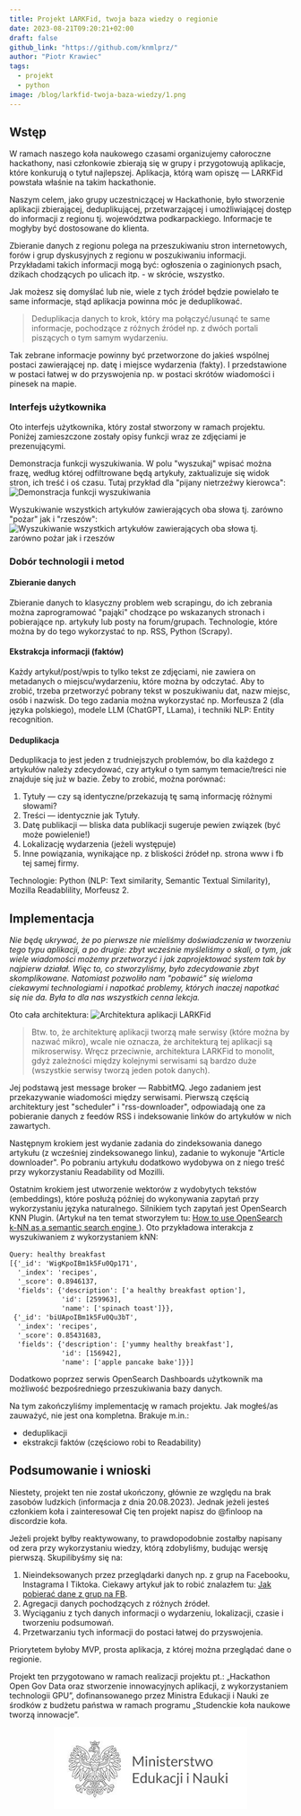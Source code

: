 ```yaml
---
title: Projekt LARKFid, twoja baza wiedzy o regionie
date: 2023-08-21T09:20:21+02:00
draft: false
github_link: "https://github.com/knmlprz/"
author: "Piotr Krawiec"
tags:
  - projekt
  - python
image: /blog/larkfid-twoja-baza-wiedzy/1.png
---
```


## Wstęp

W ramach naszego koła naukowego czasami organizujemy całoroczne hackathony, nasi członkowie zbierają się w grupy i przygotowują aplikacje, które konkurują o tytuł najlepszej. Aplikacja, którą wam opiszę — LARKFid powstała właśnie na takim hackathonie.

Naszym celem, jako grupy uczestniczącej w Hackathonie, było stworzenie aplikacji zbierającej, deduplikującej, przetwarzającej i umożliwiającej dostęp do informacji z regionu tj. województwa podkarpackiego. Informacje te mogłyby być dostosowane do klienta.

Zbieranie danych z regionu polega na przeszukiwaniu stron internetowych, forów i grup dyskusyjnych z regionu w poszukiwaniu informacji. Przykładami takich informacji mogą być: ogłoszenia o zaginionych psach, dzikach chodzących po ulicach itp. - w skrócie, wszystko.

Jak możesz się domyślać lub nie, wiele z tych źródeł będzie powielało te same informacje, stąd aplikacja powinna móc je deduplikować.

> Deduplikacja danych to krok, który ma połączyć/usunąć te same informacje, pochodzące z różnych źródeł np. z dwóch portali piszących o tym samym wydarzeniu.

Tak zebrane informacje powinny być przetworzone do jakieś wspólnej postaci zawierającej np. datę i miejsce wydarzenia (fakty). I przedstawione w postaci łatwej w do przyswojenia np. w postaci skrótów wiadomości i pinesek na mapie.

### Interfejs użytkownika

Oto interfejs użytkownika, który został stworzony w ramach projektu. Poniżej zamieszczone zostały opisy funkcji wraz ze zdjęciami je prezenującymi.

Demonstracja funkcji wyszukiwania. W polu "wyszukaj" wpisać można frazę, według której odfiltrowane będą artykuły, zaktualizuje się widok stron, ich treść i oś czasu. Tutaj przykład dla "pijany nietrzeźwy kierowca":
<image src="1.png" alt="Demonstracja funkcji wyszukiwania" />

Wyszukiwanie wszystkich artykułów zawierających oba słowa tj. zarówno "pożar" jak i "rzeszów":
<image src="2.png" alt="Wyszukiwanie wszystkich artykułów zawierających oba słowa tj. zarówno pożar jak i rzeszów" />

### Dobór technologii i metod

#### Zbieranie danych

Zbieranie danych to klasyczny problem web scrapingu, do ich zebrania można zaprogramować "pająki" chodzące po wskazanych stronach i pobierające np. artykuły lub posty na forum/grupach. Technologie, które można by do tego wykorzystać to np. RSS, Python (Scrapy).

#### Ekstrakcja informacji (faktów)

Każdy artykuł/post/wpis to tylko tekst ze zdjęciami, nie zawiera on metadanych o miejscu/wydarzeniu, które można by odczytać. Aby to zrobić, trzeba przetworzyć pobrany tekst w poszukiwaniu dat, nazw miejsc, osób i nazwisk. Do tego zadania można wykorzystać np. Morfeusza 2 (dla języka polskiego), modele LLM (ChatGPT, LLama), i techniki NLP: Entity recognition.

#### Deduplikacja

Deduplikacja to jest jeden z trudniejszych problemów, bo dla każdego z artykułów należy zdecydować, czy artykuł o tym samym temacie/treści nie znajduje się już w bazie. Żeby to zrobić, można porównać:

1. Tytuły — czy są identyczne/przekazują tę samą informację różnymi słowami?
2. Treści — identycznie jak Tytuły.
3. Datę publikacji — bliska data publikacji sugeruje pewien związek (być może powielenie!)
4. Lokalizację wydarzenia (jeżeli występuje)
5. Inne powiązania, wynikające np. z bliskości źródeł np. strona www i fb tej samej firmy.

Technologie: Python (NLP: Text similarity, Semantic Textual Similarity), Mozilla Readablility, Morfeusz 2.

## Implementacja

_Nie będę ukrywać, że po pierwsze nie mieliśmy doświadczenia w tworzeniu tego typu aplikacji, a po drugie: zbyt wcześnie myśleliśmy o skali, o tym, jak wiele wiadomości możemy przetworzyć i jak zaprojektować system tak by najpierw działał. Więc to, co stworzyliśmy, było zdecydowanie zbyt skomplikowane. Natomiast pozwoliło nam "pobawić" się wieloma ciekawymi technologiami i napotkać problemy, których inaczej napotkać się nie da. Była to dla nas wszystkich cenna lekcja._

Oto cała architektura:
<image src="larkfid-arch.png" alt="Architektura aplikacji LARKFid" />

> Btw. to, że architekturę aplikacji tworzą małe serwisy (które można by nazwać mikro), wcale nie oznacza, że architekturą tej aplikacji są mikroserwisy. Wręcz przeciwnie, architektura LARKFid to monolit, gdyż zależności między kolejnymi serwisami są bardzo duże (wszystkie serwisy tworzą jeden potok danych).

Jej podstawą jest message broker — RabbitMQ. Jego zadaniem jest przekazywanie wiadomości między serwisami. Pierwszą częścią architektury jest "scheduler" i "rss-downloader", odpowiadają one za pobieranie danych z feedów RSS i indeksowanie linków do artykułów w nich zawartych.

Następnym krokiem jest wydanie zadania do zindeksowania danego artykułu (z wcześniej zindeksowanego linku), zadanie to wykonuje "Article downloader". Po pobraniu artykułu dodatkowo wydobywa on z niego treść przy wykorzystaniu Readability od Mozilli.

Ostatnim krokiem jest utworzenie wektorów z wydobytych tekstów (embeddings), które posłużą później do wykonywania zapytań przy wykorzystaniu języka naturalnego. Silnikiem tych zapytań jest OpenSearch KNN Plugin. (Artykuł na ten temat stworzyłem tu: [How to use OpenSearch k-NN as a semantic search engine ](https://dev.to/finloop/how-to-use-opensearch-k-nn-as-a-semantic-search-engine-je9)). Oto przykładowa interakcja z wyszukiwaniem z wykorzystaniem kNN:

```
Query: healthy breakfast
[{'_id': 'WigKpoIBm1k5Fu0Qp171',
  '_index': 'recipes',
  '_score': 0.8946137,
  'fields': {'description': ['a healthy breakfast option'],
             'id': [259963],
             'name': ['spinach toast']}},
 {'_id': 'biUApoIBm1k5Fu0Qu3bT',
  '_index': 'recipes',
  '_score': 0.85431683,
  'fields': {'description': ['yummy healthy breakfast'],
             'id': [156942],
             'name': ['apple pancake bake']}}]
```

Dodatkowo poprzez serwis OpenSearch Dashboards użytkownik ma możliwość bezpośredniego przeszukiwania bazy danych.

Na tym zakończyliśmy implementację w ramach projektu. Jak mogłeś/as zauważyć, nie jest ona kompletna. Brakuje m.in.:

- deduplikacji
- ekstrakcji faktów (częściowo robi to Readability)

## Podsumowanie i wnioski

Niestety, projekt ten nie został ukończony, głównie ze względu na brak zasobów ludzkich (informacja z dnia 20.08.2023). Jednak jeżeli jesteś członkiem koła i zainteresował Cię ten projekt napisz do @finloop na discordzie koła.

Jeżeli projekt byłby reaktywowany, to prawdopodobnie zostałby napisany od zera przy wykorzystaniu wiedzy, którą zdobyliśmy, budując wersję pierwszą. Skupilibyśmy się na:

1. Nieindeksowanych przez przeglądarki danych np. z grup na Facebooku, Instagrama I Tiktoka. Ciekawy artykuł jak to robić znalazłem tu: [Jak pobierać dane z grup na FB](https://blog.apify.com/scrape-facebook-groups-data/).
2. Agregacji danych pochodzących z różnych źródeł.
3. Wyciąganiu z tych danych informacji o wydarzeniu, lokalizacji, czasie i tworzeniu podsumowań.
4. Przetwarzaniu tych informacji do postaci łatwej do przyswojenia.

Priorytetem byłoby MVP, prosta aplikacja, z której można przeglądać dane o regionie.

Projekt ten przygotowano w ramach realizacji projektu pt.: „Hackathon Open Gov Data oraz stworzenie innowacyjnych aplikacji, z wykorzystaniem technologii GPU”, dofinansowanego przez Ministra Edukacji i Nauki ze środków z budżetu państwa
w ramach programu „Studenckie koła naukowe tworzą innowacje”.

<div style="text-align:center">
  <img src="logo-ministerstwa.jpg" alt="Logo ministerstwa " />
</div>
